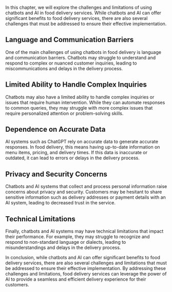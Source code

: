 

In this chapter, we will explore the challenges and limitations of using chatbots and AI in food delivery services. While chatbots and AI can offer significant benefits to food delivery services, there are also several challenges that must be addressed to ensure their effective implementation.

Language and Communication Barriers
-----------------------------------

One of the main challenges of using chatbots in food delivery is language and communication barriers. Chatbots may struggle to understand and respond to complex or nuanced customer inquiries, leading to miscommunications and delays in the delivery process.

Limited Ability to Handle Complex Inquiries
-------------------------------------------

Chatbots may also have a limited ability to handle complex inquiries or issues that require human intervention. While they can automate responses to common queries, they may struggle with more complex issues that require personalized attention or problem-solving skills.

Dependence on Accurate Data
---------------------------

AI systems such as ChatGPT rely on accurate data to generate accurate responses. In food delivery, this means having up-to-date information on menu items, pricing, and delivery times. If this data is inaccurate or outdated, it can lead to errors or delays in the delivery process.

Privacy and Security Concerns
-----------------------------

Chatbots and AI systems that collect and process personal information raise concerns about privacy and security. Customers may be hesitant to share sensitive information such as delivery addresses or payment details with an AI system, leading to decreased trust in the service.

Technical Limitations
---------------------

Finally, chatbots and AI systems may have technical limitations that impact their performance. For example, they may struggle to recognize and respond to non-standard language or dialects, leading to misunderstandings and delays in the delivery process.

In conclusion, while chatbots and AI can offer significant benefits to food delivery services, there are also several challenges and limitations that must be addressed to ensure their effective implementation. By addressing these challenges and limitations, food delivery services can leverage the power of AI to provide a seamless and efficient delivery experience for their customers.
